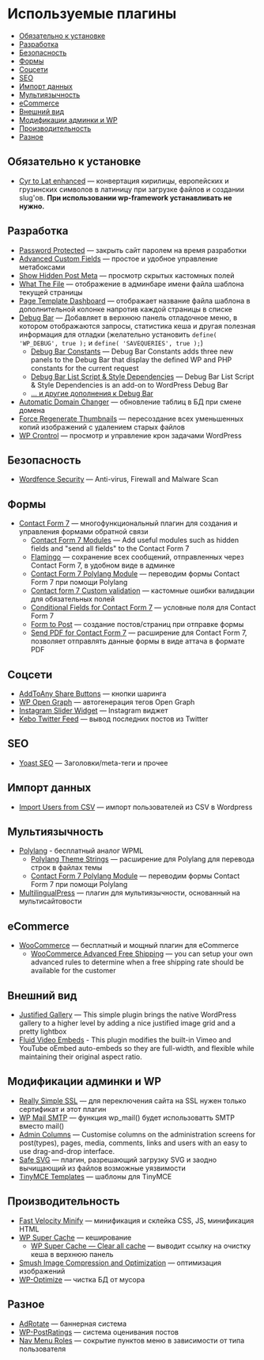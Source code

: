 # Используемые плагины

* [Обязательно к установке](#Обязательно-к-установке)
* [Разработка](#Разработка)
* [Безопасность](#Безопасность)
* [Формы](#Формы)
* [Соцсети](#Соцсети)
* [SEO](#seo)
* [Импорт данных](#Импорт-данных)
* [Мультиязычность](#Мультиязычность)
* [eCommerce](#ecommerce)
* [Внешний вид](#Внешний-вид)
* [Модификации админки и WP](#Модификации-админки-и-wp)
* [Производительность](#Производительность)
* [Разное](#Разное)

## Обязательно к установке

* [Cyr to Lat enhanced](https://wordpress.org/plugins/cyr3lat/) — конвертация кирилицы, европейских и грузинских символов в латиницу при загрузке файлов и создании slug'ов. **При использовании wp-framework устанавливать не нужно.**

## Разработка
* [Password Protected](https://wordpress.org/plugins/password-protected/) — закрыть сайт паролем на время разработки
* [Advanced Custom Fields](https://wordpress.org/plugins/advanced-custom-fields/) — простое и удобное управление метабоксами
* [Show Hidden Post Meta](https://wordpress.org/plugins/show-hidden-post-meta/) — просмотр скрытых кастомных полей
* [What The File](https://wordpress.org/plugins/what-the-file/) — отображение в админбаре имени файла шаблона текущей страницы
* [Page Template Dashboard](https://wordpress.org/plugins/page-template-dashboard/) — отображает название файла шаблона в дополнительной колонке напротив каждой страницы в списке
* [Debug Bar](https://ru.wordpress.org/plugins/debug-bar/) — Добавляет в верхнюю панель отладочное меню, в котором отображаются запросы, статистика кеша и другая полезная информация для отладки (желательно установить `define( 'WP_DEBUG', true );` и `define( 'SAVEQUERIES', true );`)
  * [Debug Bar Constants](https://ru.wordpress.org/plugins/debug-bar-constants/) — Debug Bar Constants adds three new panels to the Debug Bar that display the defined WP and PHP constants for the current request
  * [Debug Bar List Script & Style Dependencies](https://wordpress.org/plugins/debug-bar-list-dependencies/) — Debug Bar List Script & Style Dependencies is an add-on to WordPress Debug Bar
  * [… и другие дополнения к Debug Bar](https://wordpress.org/plugins/search.php?q=Debug+Bar)
* [Automatic Domain Changer](https://wordpress.org/plugins/automatic-domain-changer/) — обновление таблиц в БД при смене домена
* [Force Regenerate Thumbnails](https://wordpress.org/plugins/force-regenerate-thumbnails/) — пересоздание всех уменьшенных копий изображений с удалением старых файлов
* [WP Crontrol](https://wordpress.org/plugins/wp-crontrol/) — просмотр и управление крон задачами WordPress

## Безопасность
* [Wordfence Security](https://wordpress.org/plugins/wordfence/) — Anti-virus, Firewall and Malware Scan

## Формы

* [Contact Form 7](https://wordpress.org/plugins/contact-form-7/) — многофункциональный плагин для создания и управления формами обратной связи
  * [Contact Form 7 Modules](https://wordpress.org/plugins/contact-form-7-modules/) — Add useful modules such as hidden fields and "send all fields" to the Contact Form 7
  * [Flamingo](https://wordpress.org/plugins/flamingo/) — сохранение всех сообщений, отправленных через Contact Form 7, в удобном виде в админке
  * [Contact Form 7 Polylang Module](https://wordpress.org/plugins/cf7-polylang/) — переводим формы Contact Form 7 при помощи Polylang
  * [Contact form 7 Custom validation](https://wordpress.org/plugins/cf7-field-validation/) — кастомные ошибки валидации для обязательных полей
  * [Conditional Fields for Contact Form 7](https://wordpress.org/plugins/cf7-conditional-fields/) — условные поля для Contact Form 7
  * [Form to Post](https://wordpress.org/plugins/form-to-post/) — создание постов/страниц при отправке формы
  * [Send PDF for Contact Form 7](https://wordpress.org/plugins/send-pdf-for-contact-form-7/) — расширение для Contact Form 7, позволяет отправлять данные формы в виде аттача в формате PDF

## Соцсети

* [AddToAny Share Buttons](https://wordpress.org/plugins/add-to-any/) — кнопки шаринга
* [WP Open Graph](https://wordpress.org/plugins/wp-open-graph/) — автогенерация тегов Open Graph
* [Instagram Slider Widget](https://wordpress.org/plugins/instagram-slider-widget/) — Instagram виджет
* [Kebo Twitter Feed](https://wordpress.org/plugins/kebo-twitter-feed/) — вывод последних постов из Twitter 

## SEO

* [Yoast SEO](https://wordpress.org/plugins/wordpress-seo/) — Заголовки/meta-теги и прочее

## Импорт данных

* [Import Users from CSV](https://wordpress.org/plugins/import-users-from-csv/) — импорт пользователей из CSV в Wordpress

## Мультиязычность

* [Polylang](https://wordpress.org/plugins/polylang/) - бесплатный аналог WPML
  * [Polylang Theme Strings](https://wordpress.org/plugins/polylang-theme-strings/) — расширение для Polylang для перевода строк в файлах темы
  * [Contact Form 7 Polylang Module](https://wordpress.org/plugins/cf7-polylang/) — переводим формы Contact Form 7 при помощи Polylang
* [MultilingualPress](https://wordpress.org/plugins/multilingual-press/) — плагин для мультиязычности, основанный на мультисайтовости

## eCommerce
* [WooCommerce](https://wordpress.org/plugins/woocommerce/) — бесплатный и мощный плагин для eCommerce
  * [WooCommerce Advanced Free Shipping](https://wordpress.org/plugins/woocommerce-advanced-free-shipping/) — you can setup your own advanced rules to determine when a free shipping rate should be available for the customer

## Внешний вид
* [Justified Gallery](https://wordpress.org/plugins/justified-gallery/) — This simple plugin brings the native WordPress gallery to a higher level by adding a nice justified image grid and a pretty lightbox
* [Fluid Video Embeds](https://wordpress.org/plugins/fluid-video-embeds/) - This plugin modifies the built-in Vimeo and YouTube oEmbed auto-embeds so they are full-width, and flexible while maintaining their original aspect ratio.

## Модификации админки и WP
* [Really Simple SSL](https://wordpress.org/plugins/really-simple-ssl/) — для переключения сайта на SSL нужен только сертификат и этот плагин
* [WP Mail SMTP](https://wordpress.org/plugins/wp-mail-smtp/) — функция wp_mail() будет использоватть SMTP вместо mail()
* [Admin Columns](https://wordpress.org/plugins/codepress-admin-columns/) — Customise columns on the administration screens for post(types), pages, media, comments, links and users with an easy to use drag-and-drop interface.
* [Safe SVG](https://wordpress.org/plugins/safe-svg/) — плагин, разрешающий загрузку SVG и заодно вычищающий из файлов возможные уязвимости
* [TinyMCE Templates](https://wordpress.org/plugins/tinymce-templates/screenshots/) — шаблоны для TinyMCE

## Производительность
* [Fast Velocity Minify](https://wordpress.org/plugins/fast-velocity-minify/) — минификация и склейка CSS, JS, минификация HTML
* [WP Super Cache](https://wordpress.org/plugins/wp-super-cache/) — кеширование
  * [WP Super Cache — Clear all cache](https://ru.wordpress.org/plugins/wp-super-cache-clear-cache-menu/) — выводит ссылку на очистку кеша в верхнюю панель
* [Smush Image Compression and Optimization](https://wordpress.org/plugins/wp-smushit/) — оптимизация изображений
* [WP-Optimize](https://wordpress.org/plugins/wp-optimize/) — чистка БД от мусора

## Разное
* [AdRotate](https://wordpress.org/plugins/adrotate/) — баннерная система
* [WP-PostRatings](https://wordpress.org/plugins/wp-postratings/) — система оценивания постов
* [Nav Menu Roles](https://wordpress.org/plugins/nav-menu-roles/) — сокрытие пунктов меню в зависимости от типа пользователя
